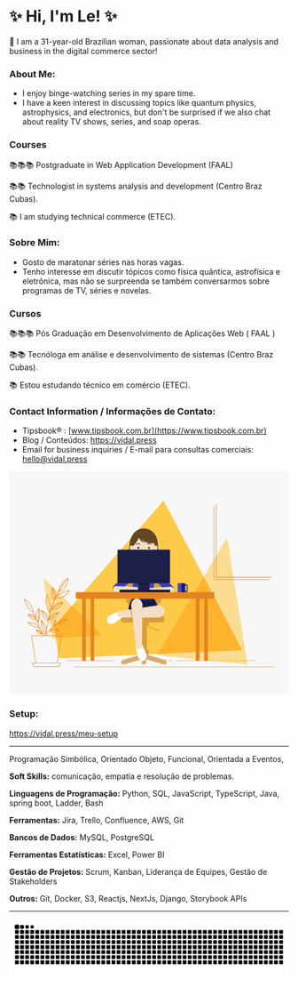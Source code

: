 # ✨ Hi, I'm Le! ✨

<div>
    
📌 I am a 31-year-old Brazilian woman, passionate about data analysis and business in the digital commerce sector!
</div>   

### About Me:

- I enjoy binge-watching series in my spare time.
- I have a keen interest in discussing topics like quantum physics, astrophysics, and electronics, but don't be surprised if we also chat about reality TV shows, series, and soap operas.

### Courses

📚📚📚 Postgraduate in Web Application Development (FAAL)

📚📚 Technologist in systems analysis and development (Centro Braz Cubas).

📚 I am studying technical commerce (ETEC).


### Sobre Mim:
- Gosto de maratonar séries nas horas vagas.
- Tenho interesse em discutir tópicos como física quântica, astrofísica e eletrônica, mas não se surpreenda se também conversarmos sobre programas de TV, séries e novelas.

### Cursos

📚📚📚 Pós Graduação em Desenvolvimento de Aplicações Web ( FAAL )

📚📚 Tecnóloga em análise e desenvolvimento de sistemas (Centro Braz Cubas).

📚 Estou estudando técnico em comércio (ETEC).

### Contact Information / Informações de Contato:

- Tipsbook® : [www.tipsbook.com.br](https://www.tipsbook.com.br)
- Blog / Conteúdos: https://vidal.press
- Email for business inquiries / E-mail para consultas comerciais: hello@vidal.press

<div align="center">
  <img src="code.gif" width="100%" height="400px">
</div>

<h3 align="left"> Setup: </h3>
<a href="https://vidal.press/meu-setup/">https://vidal.press/meu-setup</a>

---

Programação Simbólica, Orientado Objeto, Funcional,  Orientada a Eventos, 

**Soft Skills:**
comunicação, empatia e resolução de problemas.

**Linguagens de Programação:**
Python, SQL, JavaScript, TypeScript, Java, spring boot,  Ladder, Bash

**Ferramentas:**
Jira, Trello, Confluence, AWS, Git

**Bancos de Dados:**
MySQL, PostgreSQL

**Ferramentas Estatísticas:**
Excel, Power BI

**Gestão de Projetos:** 
Scrum, Kanban, Liderança de Equipes, Gestão de Stakeholders

**Outros:**
Git, Docker, S3, Reactjs, NextJs, Django, Storybook APIs

---

<picture>
  <source media="(prefers-color-scheme: dark)" srcset="https://raw.githubusercontent.com/davinyleticia/davinyleticia/output/github-contribution-grid-snake-dark.svg">
  <source media="(prefers-color-scheme: light)" srcset="https://raw.githubusercontent.com/davinyleticia/davinyleticia/output/github-contribution-grid-snake.svg">
  <img alt="github contribution grid snake animation" src="https://raw.githubusercontent.com/davinyleticia/davinyleticia/output/github-contribution-grid-snake.svg">
</picture>



